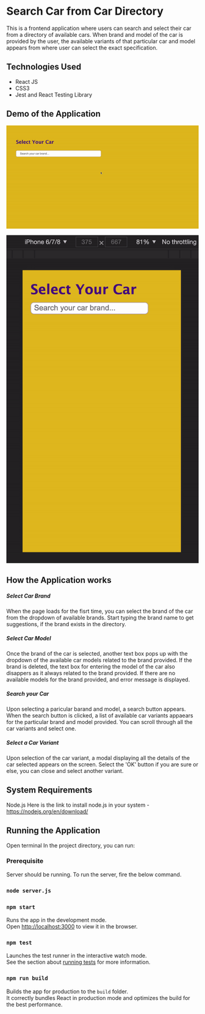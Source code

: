 # Search Car from Car Directory
 This is a frontend application where users can search and select their car from a directory of available cars. When brand and model of the car is provided by the user, the available variants of that particular car and model appears from where user can select the exact specification.

## Technologies Used
- React JS
- CSS3
- Jest and React Testing Library

## Demo of the Application
![Alt text](https://github.com/supriti23/select-your-car/blob/main/src/Assets/Demo.gif "Destop View")

![Alt text](https://github.com/supriti23/select-your-car/blob/main/src/Assets/DemoMobile.gif "Mobile View")

## How the Application works
##### Select Car Brand
When the page loads for the fisrt time, you can select the brand of the car from the dropdown of available brands. Start typing the brand name to get suggestions, if the brand exists in the directory.
##### Select Car Model
Once the brand of the car is selected, another text box pops up with the dropdown of the available car models related to the brand provided. If the brand is deleted, the text box for entering the model of the car also disappers as it always related to the brand provided. If there are no available models for the brand provided, and error message is displayed.
##### Search your Car
Upon selecting a paricular barand and model, a search button appears. When the search button is clicked, a list of available car variants appaears for the particular brand and model provided. You can scroll through all the car variants and select one. 
##### Select a Car Variant
Upon selection of the car variant, a modal displaying all the details of the car selected appears on the screen. Select the 'OK' button if you are sure or else, you can close and select another variant.

## System Requirements
Node.js
Here is the link to install node.js in your system - https://nodejs.org/en/download/
## Running the Application
Open terminal In the project directory, you can run:

### Prerequisite
Server should be running. To run the server, fire the below command.
### `node server.js`

### `npm start`
Runs the app in the development mode.\
Open [http://localhost:3000](http://localhost:3000) to view it in the browser.


### `npm test`

Launches the test runner in the interactive watch mode.\
See the section about [running tests](https://facebook.github.io/create-react-app/docs/running-tests) for more information.

### `npm run build`

Builds the app for production to the `build` folder.\
It correctly bundles React in production mode and optimizes the build for the best performance.